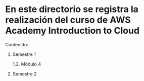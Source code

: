# En este directorio se registra la realización del curso de AWS Academy Introduction to Cloud

Contenido:

1. Semestre 1

   1.2. Módulo 4

2. Semestre 2